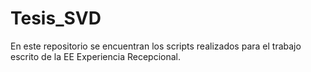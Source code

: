 # Tesis_SVD
En este repositorio se encuentran los scripts realizados para el trabajo escrito de la EE Experiencia Recepcional.

